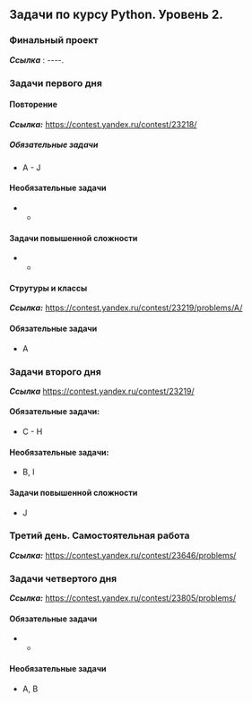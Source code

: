 ## Задачи по курсу Python. Уровень 2.

### Финальный проект
***Ссылка*** : ----.


### Задачи первого дня
#### Повторение
***Ссылка:*** https://contest.yandex.ru/contest/23218/

##### Обязательные задачи
* A - J

#### Необязательные задачи
* - 

#### Задачи повышенной сложности 
* - 

#### Струтуры и классы
***Ссылка:*** https://contest.yandex.ru/contest/23219/problems/A/
#### Обязательные задачи
* A


### Задачи второго дня
***Ссылка*** https://contest.yandex.ru/contest/23219/

#### Обязательные задачи:
* C - H

#### Необязательные задачи:
* B, I

#### Задачи повышенной сложности
* J 

### Третий день. Самостоятельная работа
***Ссылка:*** https://contest.yandex.ru/contest/23646/problems/


### Задачи четвертого дня
***Ссылка:*** https://contest.yandex.ru/contest/23805/problems/
#### Обязательные задачи
* -
#### Необязательные задачи
* A, B